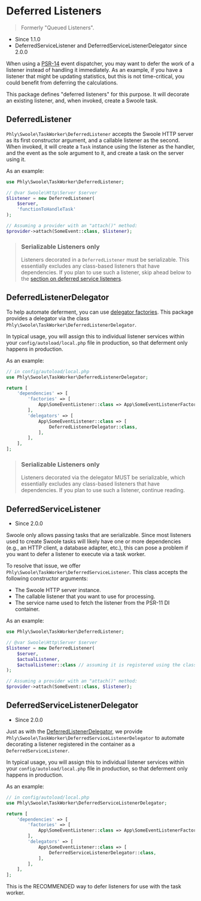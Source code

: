 # Deferred Listeners

> Formerly "Queued Listeners".

- Since 1.1.0
- DeferredServiceListener and DeferredServiceListenerDelegator since 2.0.0

When using a [PSR-14](https://github.com/php-fig/fig-standards/blob/bb8df27dba53fa5cbc653d1d446f850e5690f3cc/proposed/event-dispatcher.md)
event dispatcher, you may want to defer the work of a listener instead of
handling it immediately. As an example, if you have a listener that might be
updating statistics, but this is not time-critical, you could benefit from
deferring the calculations.

This package defines "deferred listeners" for this purpose. It will decorate an
existing listener, and, when invoked, create a Swoole task.

## DeferredListener

`Phly\Swoole\TaskWorker\DeferredListener` accepts the Swoole HTTP server as
its first constructor argument, and a callable listener as the second. When
invoked, it will create a `Task` instance using the listener as the handler, and
the event as the sole argument to it, and create a task on the server using it.

As an example:

```php
use Phly\Swoole\TaskWorker\DeferredListener;

// @var Swoole\Http\Server $server
$listener = new DeferredListener(
    $server,
    'functionToHandleTask'
);

// Assuming a provider with an "attach()" method:
$provider->attach(SomeEvent::class, $listener);
```

> ### Serializable Listeners only
>
> Listeners decorated in a `DeferredListener` must be serializable. This
> essentially excludes any class-based listeners that have dependencies. If you
> plan to use such a listener, skip ahead below to the [section on deferred
> service listeners](#deferredservicelistener).

## DeferredListenerDelegator

To help automate deferment, you can use [delegator factories](https://docs.zendframework.com/zend-expressive/v3/features/container/delegator-factories/).
This package provides a delegator via the class
`Phly\Swoole\TaskWorker\DeferredListenerDelegator`.

In typical usage, you will assign this to individual listener services within
your `config/autoload/local.php` file in production, so that deferment only
happens in production.

As an example:

```php
// in config/autoload/local.php
use Phly\Swoole\TaskWorker\DeferredListenerDelegator;

return [
    'dependencies' => [
        'factories' => [
            App\SomeEventListener::class => App\SomeEventListenerFactory::class
        ],
        'delegators' => [
            App\SomeEventListener::class => [
                DeferredListenerDelegator::class,
            ],
        ],
    ],
];
```

> ### Serializable Listeners only
>
> Listeners decorated via the delegator MUST be serializable, which
> essentially excludes any class-based listeners that have dependencies. If you
> plan to use such a listener, continue reading.

## DeferredServiceListener

- Since 2.0.0

Swoole only allows passing tasks that are serializable. Since most listeners
used to create Swoole tasks will likely have one or more dependencies (e.g., an
HTTP client, a database adapter, etc.), this can pose a problem if you want to
defer a listener to execute via a task worker.

To resolve that issue, we offer `Phly\Swoole\TaskWorker\DeferredServiceListener`. 
This class accepts the following constructor arguments:

- The Swoole HTTP server instance.
- The callable listener that you want to use for processing.
- The service name used to fetch the listener from the PSR-11 DI container.

As an example:

```php
use Phly\Swoole\TaskWorker\DeferredListener;

// @var Swoole\Http\Server $server
$listener = new DeferredListener(
    $server,
    $actualListener,
    $actualListener::class // assuming it is registered using the class name
);

// Assuming a provider with an "attach()" method:
$provider->attach(SomeEvent::class, $listener);
```

## DeferredServiceListenerDelegator

- Since 2.0.0

Just as with the [DeferredListenerDelegator](#deferredlistenerdelegator), we
provide `Phly\Swoole\TaskWorker\DeferredServiceListenerDelegator` to automate
decorating a listener registered in the container as a `DeferredServiceListener`.

In typical usage, you will assign this to individual listener services within
your `config/autoload/local.php` file in production, so that deferment only
happens in production.

As an example:

```php
// in config/autoload/local.php
use Phly\Swoole\TaskWorker\DeferredServiceListenerDelegator;

return [
    'dependencies' => [
        'factories' => [
            App\SomeEventListener::class => App\SomeEventListenerFactory::class
        ],
        'delegators' => [
            App\SomeEventListener::class => [
                DeferredServiceListenerDelegator::class,
            ],
        ],
    ],
];
```

This is the RECOMMENDED way to defer listeners for use with the task worker.
